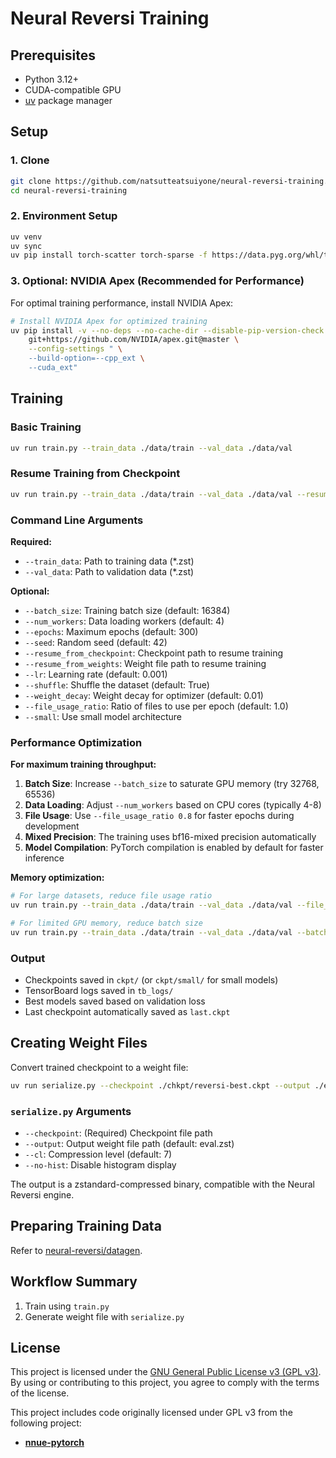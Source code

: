 # Neural Reversi Training

## Prerequisites

- Python 3.12+
- CUDA-compatible GPU
- [uv](https://github.com/astral-sh/uv) package manager

## Setup

### 1. Clone

```bash
git clone https://github.com/natsutteatsuiyone/neural-reversi-training.git
cd neural-reversi-training
```

### 2. Environment Setup

```bash
uv venv
uv sync
uv pip install torch-scatter torch-sparse -f https://data.pyg.org/whl/torch-2.7.0+cu128.html
```

### 3. Optional: NVIDIA Apex (Recommended for Performance)

For optimal training performance, install NVIDIA Apex:

```bash
# Install NVIDIA Apex for optimized training
uv pip install -v --no-deps --no-cache-dir --disable-pip-version-check --no-build-isolation \
    git+https://github.com/NVIDIA/apex.git@master \
    --config-settings " \
    --build-option=--cpp_ext \
    --cuda_ext"
```

## Training

### Basic Training

```bash
uv run train.py --train_data ./data/train --val_data ./data/val
```

### Resume Training from Checkpoint

```bash
uv run train.py --train_data ./data/train --val_data ./data/val --resume_from_checkpoint ./ckpt/reversi-10-0.0123.ckpt
```

### Command Line Arguments

**Required:**
- `--train_data`: Path to training data (*.zst)
- `--val_data`: Path to validation data (*.zst)

**Optional:**
- `--batch_size`: Training batch size (default: 16384)
- `--num_workers`: Data loading workers (default: 4)
- `--epochs`: Maximum epochs (default: 300)
- `--seed`: Random seed (default: 42)
- `--resume_from_checkpoint`: Checkpoint path to resume training
- `--resume_from_weights`: Weight file path to resume training
- `--lr`: Learning rate (default: 0.001)
- `--shuffle`: Shuffle the dataset (default: True)
- `--weight_decay`: Weight decay for optimizer (default: 0.01)
- `--file_usage_ratio`: Ratio of files to use per epoch (default: 1.0)
- `--small`: Use small model architecture

### Performance Optimization

**For maximum training throughput:**

1. **Batch Size**: Increase `--batch_size` to saturate GPU memory (try 32768, 65536)
2. **Data Loading**: Adjust `--num_workers` based on CPU cores (typically 4-8)
3. **File Usage**: Use `--file_usage_ratio 0.8` for faster epochs during development
4. **Mixed Precision**: The training uses bf16-mixed precision automatically
5. **Model Compilation**: PyTorch compilation is enabled by default for faster inference

**Memory optimization:**
```bash
# For large datasets, reduce file usage ratio
uv run train.py --train_data ./data/train --val_data ./data/val --file_usage_ratio 0.5

# For limited GPU memory, reduce batch size
uv run train.py --train_data ./data/train --val_data ./data/val --batch_size 8192
```

### Output

- Checkpoints saved in `ckpt/` (or `ckpt/small/` for small models)
- TensorBoard logs saved in `tb_logs/`
- Best models saved based on validation loss
- Last checkpoint automatically saved as `last.ckpt`

## Creating Weight Files

Convert trained checkpoint to a weight file:

```bash
uv run serialize.py --checkpoint ./chkpt/reversi-best.ckpt --output ./eval.zst
```

### `serialize.py` Arguments

- `--checkpoint`: (Required) Checkpoint file path
- `--output`: Output weight file path (default: eval.zst)
- `--cl`: Compression level (default: 7)
- `--no-hist`: Disable histogram display

The output is a zstandard-compressed binary, compatible with the Neural Reversi engine.

## Preparing Training Data

Refer to [neural-reversi/datagen](https://github.com/natsutteatsuiyone/neural-reversi/tree/main/datagen).

## Workflow Summary

1. Train using `train.py`
2. Generate weight file with `serialize.py`

## License

This project is licensed under the [GNU General Public License v3 (GPL v3)](LICENSE). By using or contributing to this project, you agree to comply with the terms of the license.

This project includes code originally licensed under GPL v3 from the following project:

- **[nnue-pytorch](https://github.com/official-stockfish/nnue-pytorch)**
